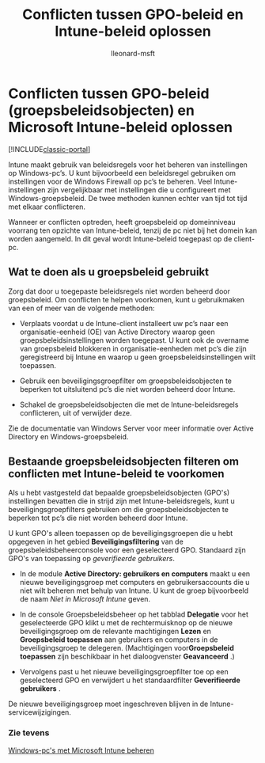 ﻿---
title: Conflicten tussen GPO-beleid en Intune-beleid oplossen
description: Informatie over het oplossen van conflicten tussen het groepsbeleid en de beleidsregels voor de Intune-configuratie.
keywords: 
author: lleonard-msft
ms.author: alleonar
manager: angrobe
ms.date: 12/27/2016
ms.topic: article
ms.prod: 
ms.service: microsoft-intune
ms.technology: 
ms.assetid: e76af5b7-e933-442c-a9d3-3b42c5f5868b
ms.reviewer: owenyen
ms.suite: ems
ms.custom: intune-classic
ms.openlocfilehash: a50189b71ae205cefd66351963d6dbc6049e7941
ms.sourcegitcommit: 1a54bdf22786aea1cf1b497d54024470e1024aeb
ms.translationtype: HT
ms.contentlocale: nl-NL
ms.lasthandoff: 10/10/2017
---
# <a name="resolve-group-policy-objects-gpo-and-microsoft-intune-policy-conflicts"></a>Conflicten tussen GPO-beleid (groepsbeleidsobjecten) en Microsoft Intune-beleid oplossen

[!INCLUDE[classic-portal](../includes/classic-portal.md)]

Intune maakt gebruik van beleidsregels voor het beheren van instellingen op Windows-pc’s. U kunt bijvoorbeeld een beleidsregel gebruiken om instellingen voor de Windows Firewall op pc’s te beheren. Veel Intune-instellingen zijn vergelijkbaar met instellingen die u configureert met Windows-groepsbeleid. De twee methoden kunnen echter van tijd tot tijd met elkaar conflicteren.

Wanneer er conflicten optreden, heeft groepsbeleid op domeinniveau voorrang ten opzichte van Intune-beleid, tenzij de pc niet bij het domein kan worden aangemeld. In dit geval wordt Intune-beleid toegepast op de client-pc.

## <a name="what-to-do-if-you-are-using-group-policy"></a>Wat te doen als u groepsbeleid gebruikt
Zorg dat door u toegepaste beleidsregels niet worden beheerd door groepsbeleid. Om conflicten te helpen voorkomen, kunt u gebruikmaken van een of meer van de volgende methoden:

-   Verplaats voordat u de Intune-client installeert uw pc’s naar een organisatie-eenheid (OE) van Active Directory waarop geen groepsbeleidsinstellingen worden toegepast. U kunt ook de overname van groepsbeleid blokkeren in organisatie-eenheden met pc’s die zijn geregistreerd bij Intune en waarop u geen groepsbeleidsinstellingen wilt toepassen.

-   Gebruik een beveiligingsgroepfilter om groepsbeleidsobjecten te beperken tot uitsluitend pc’s die niet worden beheerd door Intune.

-   Schakel de groepsbeleidsobjecten die met de Intune-beleidsregels conflicteren, uit of verwijder deze.

Zie de documentatie van Windows Server voor meer informatie over Active Directory en Windows-groepsbeleid.

## <a name="how-to-filter-existing-gpos-to-avoid-conflicts-with-intune-policy"></a>Bestaande groepsbeleidsobjecten filteren om conflicten met Intune-beleid te voorkomen
Als u hebt vastgesteld dat bepaalde groepsbeleidsobjecten (GPO's) instellingen bevatten die in strijd zijn met Intune-beleidsregels, kunt u beveiligingsgroepfilters gebruiken om die groepsbeleidsobjecten te beperken tot pc’s die niet worden beheerd door Intune.

<!--- ### Use WMI filters
WMI filters selectively apply GPOs to computers that satisfy the conditions of a query. To apply a WMI filter, deploy a WMI class instance to all PCs in the enterprise before you enroll any PCs in the Intune service.

#### To apply WMI filters to a GPO

1.  Create a management object file by copying and pasting the following into a text file, and then saving it to a convenient location as **WIT.mof**. The file contains the WMI class instance that you deploy to PCs that you want to enroll in the Intune service.

    ```
    //Beginning of MOF file.
    #pragma classflags("forceupdate")
    #pragma namespace ("\\\\.\\Root")
    instance of __Namespace
    {
       Name = "WindowsIntune";
    };

    #pragma namespace ("\\\\.\\Root\\WindowsIntune")
    [
       Description("This class defines Microsoft Intune common properties")
    ]
    class WindowsIntune_ManagedNode
    {
       [ read, Description("This defines whether Microsoft Intune Policy is enabled"): DisableOverride ToSubClass ]
       boolean WindowsIntunePolicyEnabled;
       [ read, key, Description("This property defines the version." "Example: 1.0"): ToSubClass ]
       string Version;
    };

    instance of WindowsIntune_ManagedNode
    {
       Version = "1.0";
       WindowsIntunePolicyEnabled = 1;
    };
    ```

2.  Use either a startup script or Group Policy to deploy the file. The following is the deployment command for the startup script. The WMI class instance must be deployed before you enroll client PCs in the Intune service.

    **C:/Windows/System32/Wbem/MOFCOMP &lt;path to MOF file&gt;\wit.mof**

3.  Run either of the following commands to create the WMI filters, depending on whether the GPO you want to filter applies to PCs that are managed by using Intune or to PCs that are not managed by using Intune.

    -   For GPOs that apply to PCs that are not managed by using Intune, use the following:

        ```
        Namespace:root\WindowsIntune
        Query:  SELECT WindowsIntunePolicyEnabled FROM WindowsIntune_ManagedNode WHERE WindowsIntunePolicyEnabled=0
        ```

    -   For GPOs that apply to PCs that are managed by Intune, use the following:

        ```
        Namespace:root\WindowsIntune
        Query:  SELECT WindowsIntunePolicyEnabled FROM WindowsIntune_ManagedNode WHERE WindowsIntunePolicyEnabled=1
        ```

4.  Edit the GPO in the Group Policy Management console to apply the WMI filter that you created in the previous step.

    -   For GPOs that should apply only to PCs that you want to manage by using Intune, apply the filter **WindowsIntunePolicyEnabled=1**.

    -   For GPOs that should apply only to PCs that you do not want to manage by using Intune, apply the filter **WindowsIntunePolicyEnabled=0**.

For more information about how to apply WMI filters in Group Policy, see the blog post [Security Filtering, WMI Filtering, and Item-level Targeting in Group Policy Preferences](http://go.microsoft.com/fwlink/?LinkId=177883). --->


U kunt GPO's alleen toepassen op de beveiligingsgroepen die u hebt opgegeven in het gebied **Beveiligingsfiltering** van de groepsbeleidsbeheerconsole voor een geselecteerd GPO. Standaard zijn GPO's van toepassing op *geverifieerde gebruikers*.

-   In de module **Active Directory: gebruikers en computers** maakt u een nieuwe beveiligingsgroep met computers en gebruikersaccounts die u niet wilt beheren met behulp van Intune. U kunt de groep bijvoorbeeld de naam *Niet in Microsoft Intune* geven.

-   In de console Groepsbeleidsbeheer op het tabblad **Delegatie** voor het geselecteerde GPO klikt u met de rechtermuisknop op de nieuwe beveiligingsgroep om de relevante machtigingen **Lezen** en **Groepsbeleid toepassen** aan gebruikers en computers in de beveiligingsgroep te delegeren. (Machtigingen voor**Groepsbeleid toepassen** zijn beschikbaar in het dialoogvenster **Geavanceerd** .)

-   Vervolgens past u het nieuwe beveiligingsgroepfilter toe op een geselecteerd GPO en verwijdert u het standaardfilter **Geverifieerde gebruikers** .

De nieuwe beveiligingsgroep moet ingeschreven blijven in de Intune-servicewijzigingen.

### <a name="see-also"></a>Zie tevens
[Windows-pc's met Microsoft Intune beheren](manage-windows-pcs-with-microsoft-intune.md)
